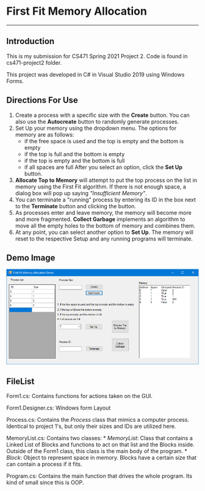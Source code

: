 # First Fit Memory Allocation
---
## Introduction
This is my submission for CS471 Spring 2021 Project 2. Code is found in cs471-project2 folder.

This project was developed in C# in Visual Studio 2019 using Windows Forms.

## Directions For Use
1. Create a process with a specific size with the **Create** button. You can also use the **Autocreate** button to randomly generate processes.
2. Set Up your memory using the dropdown menu. The options for memory are as follows:
    - if the free space is used and the top is empty and the bottom is empty
    - if the top is full and the bottom is empty
    - if the top is empty and the bottom is full
    - if all spaces are full
   After you select an option, click the **Set Up** button.
3. **Allocate Top to Memory** will attempt to put the top process on the list in memory using the First Fit algorithm. If there is not enough space, a dialog box will pop up saying *"Insufficient Memory"*.
4. You can terminate a "running" process by entering its ID in the box next to the **Terminate** button and clicking the button.
5. As processes enter and leave memory, the memory will become more and more fragmented. **Collect Garbage** implements an algorithm to move all the empty holes to the bottom of memory and combines them.
6. At any point, you can select another option to **Set Up**. The memory will reset to the respective Setup and any running programs will terminate.

## Demo Image

![Demo Image](/demo.png)


## FileList
Form1.cs: Contains functions for actions taken on the GUI.

Form1.Designer.cs: Windows form Layout

Process.cs: Contains the *Process* class that mimics a computer process. Identical to project 1's, but only their sizes and IDs are utilized here.

MemoryList.cs: Contains two classes: 
    * *MemoryList*: Class that contains a Linked List of Blocks and functions to act on that list and the Blocks inside. Outside of the Form1 class, this class is the                main body of the program.
    * *Block*: Object to represent space in memory. Blocks have a certain size that can contain a process if it fits.

Program.cs: Contains the main function that drives the whole program. Its kind of small since this is OOP.
